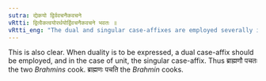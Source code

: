 ```yaml
---
sutra: द्येकयो द्विर्ववचनैकवचने
vRtti: द्वित्वैकत्वयोरर्थयोर्द्विवचनैकवचने भवतः ॥
vRtti_eng: "The dual and singular case-affixes are employed severally in the sense of duality and unity."
---
```

This is also clear. When duality is to be expressed, a dual case-affix should be employed, and in the case of unit, the singular case-affix. Thus ब्राह्मणौ पचतः the two _Brahmins_ cook. ब्राह्मणः पचति the _Brahmin_ cooks.
